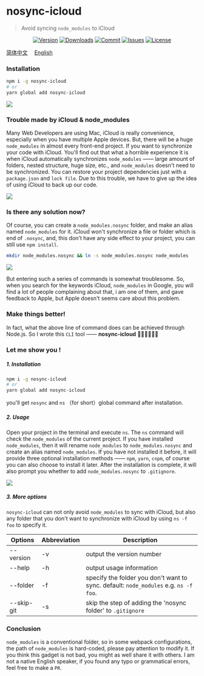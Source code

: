 # nosync-icloud

> Avoid syncing `node_modules` to iCloud

<p align="center">
    <a href="https://www.npmjs.com/package/nosync-icloud"><img src="https://img.shields.io/npm/v/nosync-icloud.svg?style=flat-square" alt="Version"></a>
    <a href="https://npmcharts.com/compare/nosync-icloud?minimal=true"><img src="https://img.shields.io/npm/dm/nosync-icloud.svg?style=flat-square" alt="Downloads"></a>
    <a href="https://github.com/HaoChuan9421/nosync-icloud/commits/master"><img src="https://img.shields.io/github/last-commit/haochuan9421/nosync-icloud.svg?style=flat-square" alt="Commit"></a>
    <a href="https://github.com/HaoChuan9421/nosync-icloud/issues"><img src="https://img.shields.io/github/issues-closed/haochuan9421/nosync-icloud.svg?style=flat-square" alt="Issues"></a>
    <a href="https://github.com/HaoChuan9421/nosync-icloud/blob/master/LICENSE"><img src="https://img.shields.io/npm/l/nosync-icloud.svg?style=flat-square" alt="License"></a>
</p>

[简体中文](https://github.com/HaoChuan9421/nosync-icloud/blob/master/docs/README_zh.md)&emsp;
[English](https://github.com/HaoChuan9421/nosync-icloud/blob/master/docs/README_en.md)&emsp;

### Installation

```bash
npm i -g nosync-icloud
# or
yarn global add nosync-icloud
```

<img src="https://github.com/HaoChuan9421/nosync-icloud/raw/master/assets/vs.png" />

### Trouble made by iCloud & node_modules

Many Web Developers are using Mac, iCloud is really convenience, especially when you have multiple Apple devices. But, there will be a huge `node_modules` in almost every front-end project. If you want to synchronize your code with iCloud. You'll find out that what a horrible experience it is when iCloud automatically synchronizes `node_modules` —— large amount of folders, nested structure, huge size, etc., and `node_modules` doesn't need to be synchronized. You can restore your project dependencies just with a `package.json` and `lock file`. Due to this trouble, we have to give up the idea of using iCloud to back up our code.

<img src="https://github.com/HaoChuan9421/nosync-icloud/raw/master/assets/npm.jpg" />

### Is there any solution now?

Of course, you can create a `node_modules.nosync` folder, and make an alias named `node_modules` for it. iCloud won't synchronize a file or folder which is end of `.nosync`, and, this don't have any side effect to your project, you can still use `npm install`.

```bash
mkdir node_modules.nosync && ln -s node_modules.nosync node_modules
```

<img src="https://github.com/HaoChuan9421/nosync-icloud/raw/master/assets/nosync.png" />

But entering such a series of commands is somewhat troublesome. So, when you search for the keywords iCloud, `node_modules` in Google, you will find a lot of people complaining about that, i am one of them, and gave feedback to Apple, but Apple doesn't seems care about this problem.

### Make things better!

In fact, what the above line of command does can be achieved through Node.js. So I wrote this `CLI` tool —— **nosync-icloud** 👏👏👏🎉🎉🎉

### Let me show you !

##### 1. Installation

```bash
npm i -g nosync-icloud
# or
yarn global add nosync-icloud
```

you'll get `nosync` and `ns` （for short）global command after installation.

##### 2. Usage

Open your project in the terminal and execute `ns`. The `ns` command will check the `node_modules` of the current project. If you have installed `node_modules`, then it will rename `node_modules` to `node_modules.nosync` and create an alias named `node_modules`. If you have not installed it before, it will provide three optional installation methods —— `npm`, `yarn`, `cnpm`, of course you can also choose to install it later. After the installation is complete, it will also prompt you whether to add `node_modules.nosync` to `.gitignore`.

<img src="https://github.com/HaoChuan9421/nosync-icloud/raw/master/assets/terminal_en.png" />

##### 3. More options

`nosync-icloud` can not only avoid `node_modules` to sync with iCloud, but also any folder that you don't want to synchronize with iCloud by using `ns -f foo` to specify it.

| Options    | Abbreviation | Description                                                                          |
| ---------- | ------------ | ------------------------------------------------------------------------------------ |
| --version  | -v           | output the version number                                                            |
| --help     | -h           | output usage information                                                             |
| --folder   | -f           | specify the folder you don't want to sync. default: `node_modules` e.g. `ns -f foo`. |
| --skip-git | -s           | skip the step of adding the 'nosync folder' to `.gitignore`                          |

### Conclusion

`node_modules` is a conventional folder, so in some webpack configurations, the path of `node_modules` is hard-coded, please pay attention to modify it. If you think this gadget is not bad, you might as well share it with others. I am not a native English speaker, if you found any typo or grammatical errors, feel free to make a `PR`.
